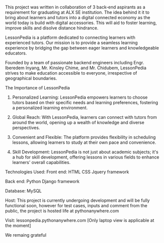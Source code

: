 This project was written in collaboration of 3 back-end aspirants as a requirement for graduating at ALX SE institution. The idea behind it it to bring about learners and tutors into a digital connected economy as the world today is build with digital accessories. This will aid to foster learning, improve skills and disolve distance hindrance.

LessonPedia is a platform dedicated to connecting learners with experienced tutors. Our mission is to provide a seamless learning experience by bridging the gap between eager learners and knowledgeable educators.

Founded by a team of passionate backend engineers including Engr. Iberedem Inyang, Mr. Kinsley Chime, and Mr. Chidubem, LessonPedia strives to make education accessible to everyone, irrespective of geographical boundaries.

The Importance of LessonPedia
1. Personalized Learning: LessonPedia empowers learners to choose tutors based on their specific needs and learning preferences, fostering a personalized learning environment.

2. Global Reach: With LessonPedia, learners can connect with tutors from around the world, opening up a wealth of knowledge and diverse perspectives.

3. Convenient and Flexible: The platform provides flexibility in scheduling lessons, allowing learners to study at their own pace and convenience.

4. Skill Development: LessonPedia is not just about academic subjects; it's a hub for skill development, offering lessons in various fields to enhance learners' overall capabilities.

Technologies Used:
Front end: 
  HTML
  CSS
  Jquery framework

Back end:
  Python
  Django framework

Database:
  MySQL

Host:
  This project is currently undergoing development and will be fully functional soon, however for test cases, inputs and comment from the public, the project is hosted life at     pythonanywhere.com

Visit: lessonpedia.pythonanywhere.com  [Only laptop view is applicable at the moment]

We remaing grateful
